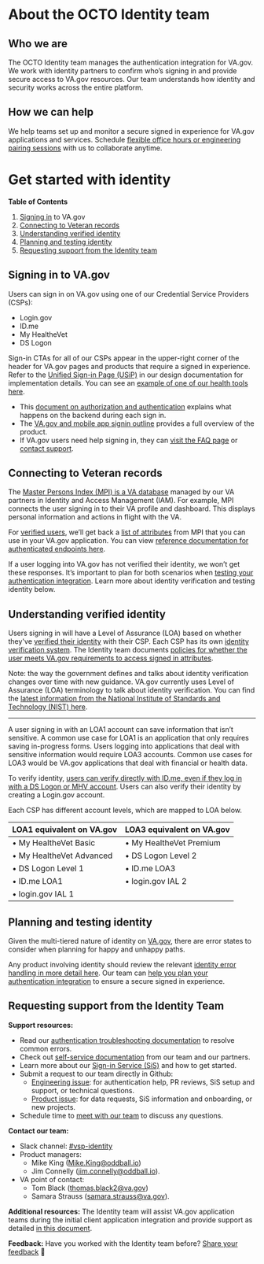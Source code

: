 # **About the OCTO Identity team**

## **Who we are**

The OCTO Identity team manages the authentication integration for VA.gov. We work with identity partners to confirm who’s signing in and provide secure access to VA.gov resources. Our team understands how identity and security works across the entire platform.

## **How we can help**

We help teams set up and monitor a secure signed in experience for VA.gov applications and services. Schedule [flexible office hours or engineering pairing sessions](https://github.com/department-of-veterans-affairs/va.gov-team/blob/master/products/identity/Support%20Process/identity-office-hours.md) with us to collaborate anytime.

# **Get started with identity**

**Table of Contents**

1. [Signing in](https://docs.google.com/document/d/1-V37NyGx6VTXVQhS3s6rk0oxdS9sgtCsmsmXfL-uQ7Y/edit#heading=h.gn8fjcwpw3je) to VA.gov
2. [Connecting to Veteran records](https://docs.google.com/document/d/1-V37NyGx6VTXVQhS3s6rk0oxdS9sgtCsmsmXfL-uQ7Y/edit#heading=h.mbepeopa0ld)
3. [Understanding verified identity](https://docs.google.com/document/d/1-V37NyGx6VTXVQhS3s6rk0oxdS9sgtCsmsmXfL-uQ7Y/edit#heading=h.wzumt188cz7u)
4. [Planning and testing identity](https://docs.google.com/document/d/1-V37NyGx6VTXVQhS3s6rk0oxdS9sgtCsmsmXfL-uQ7Y/edit#heading=h.w6ep776k4okl)
5. [Requesting support from the Identity team](https://docs.google.com/document/d/1-V37NyGx6VTXVQhS3s6rk0oxdS9sgtCsmsmXfL-uQ7Y/edit#heading=h.ojwegxhrqaav)

## **Signing in to VA.gov**

Users can sign in on VA.gov using one of our Credential Service Providers (CSPs):

- Login.gov
- ID.me
- My HealtheVet
- DS Logon

Sign-in CTAs for all of our CSPs appear in the upper-right corner of the header for VA.gov pages and products that require a signed in experience. Refer to the [Unified Sign-in Page (USiP)](https://github.com/department-of-veterans-affairs/va.gov-team/tree/master/products/identity/login/unified-sign-in-pages) in our design documentation for implementation details. You can see an [example of one of our health tools here](https://staging.va.gov/health-care/refill-track-prescriptions/).

- This [document on authorization and authentication](https://github.com/department-of-veterans-affairs/va.gov-team/blob/master/products/identity/login/reference-documents/auth/authentication-and-authorization.md) explains what happens on the backend during each sign in.
- The [VA.gov and mobile app signin outline](https://github.com/department-of-veterans-affairs/va.gov-team/tree/master/products/identity/login) provides a full overview of the product.
- If VA.gov users need help signing in, they can [visit the FAQ page](https://staging.va.gov/resources/signing-in-to-vagov/) or [contact support](https://staging.va.gov/contact-us/).

## **Connecting to Veteran records**

The [Master Persons Index (MPI) is a VA database](https://dvagov.sharepoint.com/sites/OITEPMOIAM/playbooks/Documents/MPI/VA_MPI_Service_Description.pdf) managed by our VA partners in Identity and Access Management (IAM). For example, MPI connects the user signing in to their VA profile and dashboard. This displays personal information and actions in flight with the VA.

For [verified users](https://docs.google.com/document/d/1-V37NyGx6VTXVQhS3s6rk0oxdS9sgtCsmsmXfL-uQ7Y/edit#heading=h.wzumt188cz7u), we’ll get back a [list of attributes](https://github.com/department-of-veterans-affairs/va.gov-team/blob/master/products/identity/login/sso/ssoe_saml_response_attributes.md) from MPI that you can use in your VA.gov application. You can view [reference documentation for authenticated endpoints here](https://department-of-veterans-affairs.github.io/va-digital-services-platform-docs/api-reference/#/user/getUser).

If a user logging into VA.gov has not verified their identity, we won’t get these responses. It’s important to plan for both scenarios when [testing your authentication integration](https://docs.google.com/document/d/1-V37NyGx6VTXVQhS3s6rk0oxdS9sgtCsmsmXfL-uQ7Y/edit#heading=h.w6ep776k4okl). Learn more about identity verification and testing identity below.

## **Understanding verified identity**

Users signing in will have a Level of Assurance (LOA) based on whether they've [verified their identity](https://staging.va.gov/resources/verifying-your-identity-on-vagov/) with their CSP. Each CSP has its own [identity verification system](https://staging.va.gov/resources/verifying-your-identity-on-vagov/). The Identity team documents [policies for whether the user meets VA.gov requirements to access signed in attributes](https://github.com/department-of-veterans-affairs/va.gov-team/blob/470b2ba8c4c6c1b7cf168737755ce2607fc92954/products/identity/Products/Design%20Documents/UserAttribute_Rules.md).

Note: the way the government defines and talks about identity verification changes over time with new guidance. VA.gov currently uses Level of Assurance (LOA) terminology to talk about identity verification. You can find the [latest information from the National Institute of Standards and Technology (NIST) here](https://nvlpubs.nist.gov/nistpubs/SpecialPublications/NIST.SP.800-63a.pdf).

---

A user signing in with an LOA1 account can save information that isn’t sensitive. A common use case for LOA1 is an application that only requires saving in-progress forms. Users logging into applications that deal with sensitive information would require LOA3 accounts. Common use cases for LOA3 would be VA.gov applications that deal with financial or health data.

To verify identity, [users can verify directly with ID.me, even if they log in with a DS Logon or MHV account](https://help.id.me/hc/en-us/articles/4416188902039-Veterans-Affairs-and-ID-me). Users can also verify their identity by creating a Login.gov account.

Each CSP has different account levels, which are mapped to LOA below.

| LOA1 equivalent on VA.gov  | LOA3 equivalent on VA.gov |
| ------------- | ------------- |
| • My HealtheVet Basic  | • My HealtheVet Premium   |
| • My HealtheVet Advanced  | • DS Logon Level 2  |
| • DS Logon Level 1  | • ID.me LOA3   |
| • ID.me LOA1 | • login.gov IAL 2 |
| • login.gov IAL 1  |   |


## **Planning and testing identity**

Given the multi-tiered nature of identity on [VA.gov](http://va.gov/), there are error states to consider when planning for happy and unhappy paths.

Any product involving identity should review the relevant [identity error handling in more detail here](https://github.com/department-of-veterans-affairs/va.gov-team/blob/master/products/identity/login/error-messages/sign-in-error-handling.md). Our team can [help you plan your authentication integration](https://github.com/department-of-veterans-affairs/va.gov-team/blob/master/products/identity/Support%20Process/identity-office-hours.md) to ensure a secure signed in experience.

## **Requesting support from the Identity Team**

**Support resources:**

- Read our [authentication troubleshooting documentation](https://github.com/department-of-veterans-affairs/va.gov-team/blob/master/products/identity/Troubleshooting_logging/troubleshooting_signin.md) to resolve common errors.
- Check out [self-service documentation](https://github.com/department-of-veterans-affairs/va.gov-team/blob/master/products/identity/Support%20Process/identity-resources-for-authentication-support.md) from our team and our partners.
- Learn more about our [Sign-in Service (SiS)](https://github.com/department-of-veterans-affairs/va.gov-team/tree/master/products/identity/Products/Sign-In%20Service) and how to get started.
- Submit a request to our team directly in Github:
    - [Engineering issue](https://github.com/department-of-veterans-affairs/va.gov-team-sensitive/blob/master/.github/ISSUE_TEMPLATE/1dentity-engineer-support.yml): for authentication help, PR reviews, SiS setup and support, or technical questions.
    - [Product issue](https://github.com/department-of-veterans-affairs/va.gov-team-sensitive/blob/master/.github/ISSUE_TEMPLATE/1dentity-product-support.yml): for data requests, SiS information and onboarding, or new projects.
- Schedule time to [meet with our team](https://github.com/department-of-veterans-affairs/va.gov-team/blob/master/products/identity/Support%20Process/identity-office-hours.md) to discuss any questions.

**Contact our team:**

- Slack channel: [#vsp-identity](https://dsva.slack.com/archives/CSFV4QTKN)
- Product managers:
    - Mike King ([Mike.King@oddball.io](https://github.com/department-of-veterans-affairs/va.gov-team/blob/master/products/identity/Mike.King@oddball.io))
    - Jim Connelly ([jim.connelly@oddball.io](https://github.com/department-of-veterans-affairs/va.gov-team/blob/master/products/identity/jim.connelly@oddball.io)).
- VA point of contact:
    - Tom Black ([thomas.black2@va.gov](https://github.com/department-of-veterans-affairs/va.gov-team/blob/master/products/identity/thomas.black2@va.gov))
    - Samara Strauss ([samara.strauss@va.gov](https://github.com/department-of-veterans-affairs/va.gov-team/blob/master/products/identity/samara.strauss@va.gov)).

**Additional resources:** The Identity team will assist VA.gov application teams during the initial client application integration and provide support as detailed [in this document](https://github.com/department-of-veterans-affairs/va.gov-team/blob/master/products/identity/Support%20Process/identity-resources-for-authentication-support.md).

**Feedback:** Have you worked with the Identity team before? [Share your feedback](https://dj540s05.optimalworkshop.com/questions/52low0ey) 🙏
